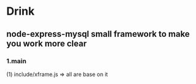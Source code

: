 # Drink
## node-express-mysql small framework to make you work more clear

### 1.main 

 (1) include/xframe.js => all are base on it
